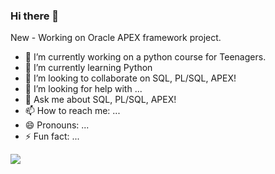 ### Hi there 👋

New - Working on Oracle APEX framework project.

- 🔭 I’m currently working on a python course for Teenagers.
- 🌱 I’m currently learning Python
- 👯 I’m looking to collaborate on SQL, PL/SQL, APEX!
- 🤔 I’m looking for help with ...
- 💬 Ask me about SQL, PL/SQL, APEX!
- 📫 How to reach me: ...
- 😄 Pronouns: ...
- ⚡ Fun fact: ...

<img src="https://github-readme-stats.vercel.app/api?username=sanjeev-sapre&&show_icons=true&title_color=ffffff&icon_color=bb2acf&text_color=daf7dc&bg_color=151515">
